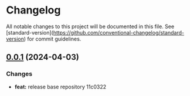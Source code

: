 # Changelog

All notable changes to this project will be documented in this file. See \[standard-version\](https://github.com/conventional-changelog/standard-version) for commit guidelines.


## [0.0.1]() (2024-04-03)

### Changes

* **feat:** release base repository 11c0322
